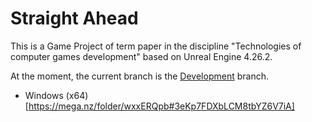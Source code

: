 # Straight Ahead

This is a Game Project of term paper in the discipline "Technologies of computer games development" based on Unreal Engine 4.26.2.

At the moment, the current branch is the [Development](https://github.com/D1mk4Novikov/Straight-Ahead/tree/Development) branch.

* Windows (x64)[https://mega.nz/folder/wxxERQpb#3eKp7FDXbLCM8tbYZ6V7iA]
